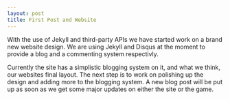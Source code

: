 ```yaml
---
layout: post
title: First Post and Website
---
```


With the use of Jekyll and third-party APIs we have started work on a brand new website design. We are using Jekyll and Disqus at the moment to provide a blog and a commenting system respectivly.

Currently the site has a simplistic blogging system on it, and what we think, our websites final layout. The next step is to work on polishing up the design and adding more to the blogging system. A new blog post will be put up as soon as we get some major updates on either the site or the game.
